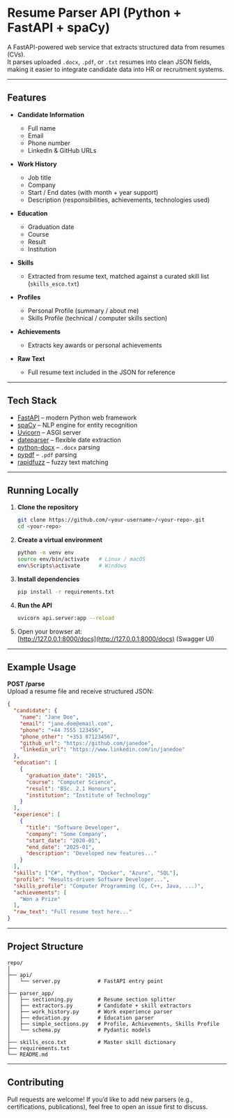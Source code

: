 # Resume Parser API (Python + FastAPI + spaCy)

A FastAPI-powered web service that extracts structured data from resumes (CVs).  
It parses uploaded `.docx`, `.pdf`, or `.txt` resumes into clean JSON fields, making it easier to integrate candidate data into HR or recruitment systems.

---

## Features

- **Candidate Information**
  - Full name
  - Email
  - Phone number
  - LinkedIn & GitHub URLs

- **Work History**
  - Job title
  - Company
  - Start / End dates (with month + year support)
  - Description (responsibilities, achievements, technologies used)

- **Education**
  - Graduation date
  - Course
  - Result
  - Institution

- **Skills**
  - Extracted from resume text, matched against a curated skill list (`skills_esco.txt`)

- **Profiles**
  - Personal Profile (summary / about me)
  - Skills Profile (technical / computer skills section)

- **Achievements**
  - Extracts key awards or personal achievements

- **Raw Text**
  - Full resume text included in the JSON for reference

---

## Tech Stack

- [FastAPI](https://fastapi.tiangolo.com/) – modern Python web framework
- [spaCy](https://spacy.io/) – NLP engine for entity recognition
- [Uvicorn](https://www.uvicorn.org/) – ASGI server
- [dateparser](https://dateparser.readthedocs.io/) – flexible date extraction
- [python-docx](https://python-docx.readthedocs.io/) – `.docx` parsing
- [pypdf](https://pypi.org/project/pypdf/) – `.pdf` parsing
- [rapidfuzz](https://github.com/maxbachmann/RapidFuzz) – fuzzy text matching

---

## Running Locally

1. **Clone the repository**  
   ```bash
   git clone https://github.com/<your-username>/<your-repo>.git
   cd <your-repo>
   ```

2. **Create a virtual environment**  
   ```bash
   python -m venv env
   source env/bin/activate   # Linux / macOS
   env\Scripts\activate      # Windows
   ```

3. **Install dependencies**  
   ```bash
   pip install -r requirements.txt
   ```

4. **Run the API**  
   ```bash
   uvicorn api.server:app --reload
   ```

5. Open your browser at:  
   [http://127.0.0.1:8000/docs](http://127.0.0.1:8000/docs) (Swagger UI)

---

## Example Usage

**POST /parse**  
Upload a resume file and receive structured JSON:

```json
{
  "candidate": {
    "name": "Jane Doe",
    "email": "jane.doe@email.com",
    "phone": "+44 7555 123456",
    "phone_other": "+353 871234567",
    "github_url": "https://github.com/janedoe",
    "linkedin_url": "https://www.linkedin.com/in/janedoe"
  },
  "education": [
    {
      "graduation_date": "2015",
      "course": "Computer Science",
      "result": "BSc. 2.1 Honours",
      "institution": "Institute of Technology"
    }
  ],
  "experience": [
    {
      "title": "Software Developer",
      "company": "Some Company",
      "start_date": "2020-01",
      "end_date": "2025-01",
      "description": "Developed new features..."
    }
  ],
  "skills": ["C#", "Python", "Docker", "Azure", "SQL"],
  "profile": "Results-driven Software Developer...",
  "skills_profile": "Computer Programming (C, C++, Java, ...)",
  "achievements": [
    "Won a Prize"
  ],
  "raw_text": "Full resume text here..."
}
```

---

## Project Structure

```
repo/
│
├── api/
│   └── server.py            # FastAPI entry point
│
├── parser_app/
│   ├── sectioning.py        # Resume section splitter
│   ├── extractors.py        # Candidate + skill extractors
│   ├── work_history.py      # Work experience parser
│   ├── education.py         # Education parser
│   ├── simple_sections.py   # Profile, Achievements, Skills Profile
│   └── schema.py            # Pydantic models
│
├── skills_esco.txt          # Master skill dictionary
├── requirements.txt
└── README.md
```

---

## Contributing

Pull requests are welcome! If you’d like to add new parsers (e.g., certifications, publications), feel free to open an issue first to discuss.
